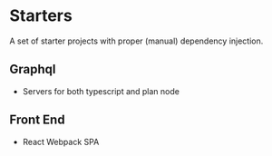 # Starters

A set of starter projects with proper (manual) dependency injection.

## Graphql
- Servers for both typescript and plan node

## Front End
- React Webpack SPA